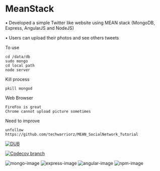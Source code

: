 # MeanStack
• Developed a simple Twitter like website using MEAN stack (MongoDB, Express, AngularJS and NodeJS)

• Users can upload their photos and see others tweets

To use

    cd /data/db
    sudo mongo
    cd local path
    node server

Kill process

    pkill mongod

Web Browser 

    FireFox is great 
    Chrome cannot upload picture sometimes

Need to improve 

    unfollow
    https://github.com/techwarriorz/MEAN_SocialNetwork_Tutorial
[![DUB](https://img.shields.io/dub/l/vibe-d.svg?maxAge=2592000)]()

[![Codecov branch](https://img.shields.io/codecov/c/github/codecov/example-python/master.svg?maxAge=2592000)]()

![mongo-image] ![express-image] ![angular-image] ![npm-image]

[mongo-image]: https://img.shields.io/badge/mongo-3.2.5-blue.svg
[express-image]: https://img.shields.io/badge/express-4.13.3-blue.svg
[angular-image]: https://img.shields.io/badge/Angular-1.4.7-red.svg
[npm-image]: https://img.shields.io/badge/npm-3.8.6-green.svg





